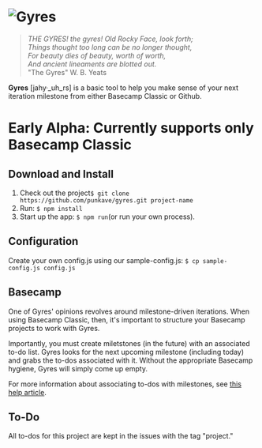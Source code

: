 ![Gyres](http://github.com/punkave/gyres/raw/master/public/images/gyres.png 'Gyres Logo')
=================
> _THE GYRES! the gyres! Old Rocky Face, look forth; <br />
> Things thought too long can be no longer thought, <br />
> For beauty dies of beauty, worth of worth, <br />
> And ancient lineaments are blotted out._ <br />
> "The Gyres" W. B. Yeats


**Gyres** [jahy&middot;_uh_rs] is a basic tool to help you make sense of your next iteration milestone from either Basecamp Classic or Github.

# Early Alpha: Currently supports only Basecamp Classic

## Download and Install
1. Check out the project`$ git clone https://github.com/punkave/gyres.git project-name`
2. Run: <code>$ npm install</code>
3. Start up the app: `$ npm run`(or run your own process).

## Configuration
Create your own config.js using our sample-config.js: `$ cp sample-config.js config.js`

## Basecamp
One of Gyres' opinions revolves around milestone-driven iterations.
When using Basecamp Classic, then, it's important to structure your Basecamp projects to work with Gyres.

Importantly, you must create miletstones (in the future) with an associated to-do list.
Gyres looks for the next upcoming milestone (including today) and grabs the to-dos associated with it.
Without the appropriate Basecamp hygiene, Gyres will simply come up empty.

For more information about associating to-dos with milestones, see [this help article](https://help.37signals.com/basecamp/questions/223-what-does-it-mean-to-relate-a-to-do-list-to-a-milestone).

## To-Do
All to-dos for this project are kept in the issues with the tag "project."
